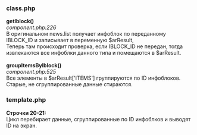 <h3>class.php</h3>
<b>getIblock()</b><br>
<i>component.php:226</i><br>
В оригинальном news.list получает инфоблок по переданному IBLOCK_ID и записывает в переменную $arResult,<br>
Теперь там происходит проверка, если IBLOCK_ID не передан, тогда извлекаются все инфоблки данного типа и помещаются в $arResult.<br><br>
<b>groupItemsByIblock()</b><br>
<i>component.php:525</i><br>
Все элементы в $arResult['ITEMS'] группируются по ID инфоблоков. Старые, не сгруппированные данные стираются.<br>
<h3>template.php</h3>
<b>Строчки 20-21:</b><br>
Цикл перебирает данные, сгруппированные по ID инфоблков и выводят ID на экран.
